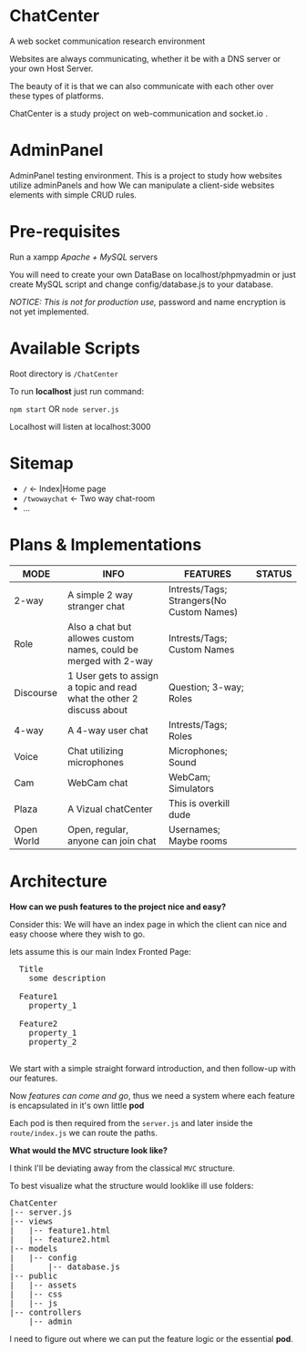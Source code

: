 # ChatCenter

A web socket communication research environment

Websites are always communicating, whether it be with a 
DNS server or your own Host Server.

The beauty of it is that we can also communicate with each other over 
these types of platforms.

ChatCenter is a study project on web-communication
and socket.io .

# AdminPanel

AdminPanel testing environment.
This is a project to study how websites utilize adminPanels 
and how We can manipulate a client-side websites elements with
simple CRUD rules.

# Pre-requisites

Run a xampp *Apache + MySQL* servers 

You will need to create your own DataBase on
localhost/phpmyadmin or just create MySQL script
and change config/database.js to your database.

*NOTICE:* _This is not for production use,_ 
password and name encryption is not yet implemented.

# Available Scripts

Root directory is `/ChatCenter`

To run **localhost** just run command:

`npm start` OR `node server.js`

Localhost will listen at localhost:3000

# Sitemap

+ `/`           <- Index|Home page
+ `/twowaychat` <- Two way chat-room
+ ...

# Plans & Implementations

| MODE      	| INFO                                                                  	| FEATURES                                  	| STATUS 	|
|-----------	|-----------------------------------------------------------------------	|-------------------------------------------	|--------	|
| 2-way     	| A simple 2 way stranger chat                                          	| Intrests/Tags; Strangers(No Custom Names) 	|        	|
| Role      	| Also a chat but allowes custom names,  could be merged with 2-way     	| Intrests/Tags; Custom Names               	|        	|
| Discourse 	| 1 User gets to assign a topic and read what the other 2 discuss about 	| Question; 3-way; Roles                    	|        	|
| 4-way     	| A 4-way user chat                                                     	| Intrests/Tags; Roles                      	|        	|
| Voice     	| Chat utilizing microphones                                            	| Microphones; Sound                        	|        	|
| Cam       	| WebCam chat                                                           	| WebCam; Simulators                        	|        	|
| Plaza     	| A Vizual chatCenter                                                   	| This is overkill dude                     	|        	|
| Open World	| Open, regular, anyone can join chat                                   	| Usernames; Maybe rooms                    	|        	|



# Architecture

**How can we push features to the project nice and easy?**

Consider this:
 We will have an index page in which the client 
 can nice and easy choose where they wish to go.
 
 lets assume this is our main Index Fronted Page:
 
 <pre>
  Title 
    some description
  
  Feature1
    property_1
  
  Feature2
    property_1 
    property_2
 </pre>

We start with a simple straight forward introduction, and
then follow-up with our features.

Now _features can come and go_, thus we need
a system where each feature is encapsulated in it's own
little **pod** 

Each pod is then required from the `server.js` and later
inside the `route/index.js` we can route the paths.

**What would the MVC structure look like?**

I think I'll be deviating away from the classical `MVC` structure.

To best visualize what the structure would looklike ill use folders:

<pre>
ChatCenter
|-- server.js
|-- views
|   |-- feature1.html
|   |-- feature2.html
|-- models
|   |-- config
|       |-- database.js
|-- public
|   |-- assets
|   |-- css
|   |-- js
|-- controllers
    |-- admin
</pre>

I need to figure out where we can put the feature logic or the essential **pod**.



















